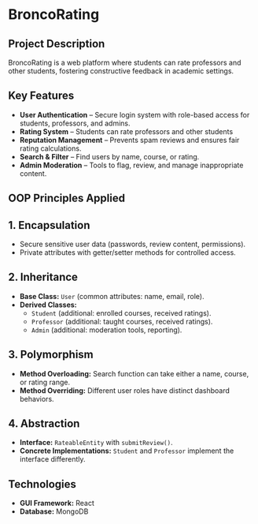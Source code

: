 # BroncoRating

## Project Description
BroncoRating is a web platform where students can rate professors and other students, fostering constructive feedback in academic settings.

## Key Features
- **User Authentication** – Secure login system with role-based access for students, professors, and admins.  
- **Rating System** – Students can rate professors and other students 
- **Reputation Management** – Prevents spam reviews and ensures fair rating calculations.  
- **Search & Filter** – Find users by name, course, or rating.  
- **Admin Moderation** – Tools to flag, review, and manage inappropriate content.

## OOP Principles Applied
## 1. Encapsulation  
- Secure sensitive user data (passwords, review content, permissions).  
- Private attributes with getter/setter methods for controlled access.  

## 2. Inheritance  
- **Base Class:** `User` (common attributes: name, email, role).  
- **Derived Classes:**  
  - `Student` (additional: enrolled courses, received ratings).  
  - `Professor` (additional: taught courses, received ratings).  
  - `Admin` (additional: moderation tools, reporting).  

## 3. Polymorphism  
- **Method Overloading:** Search function can take either a name, course, or rating range.  
- **Method Overriding:** Different user roles have distinct dashboard behaviors.  

## 4. Abstraction  
- **Interface:** `RateableEntity` with `submitReview()`.
- **Concrete Implementations:** `Student` and `Professor` implement the interface differently.  

## Technologies
- **GUI Framework:** React  
- **Database:** MongoDB  
